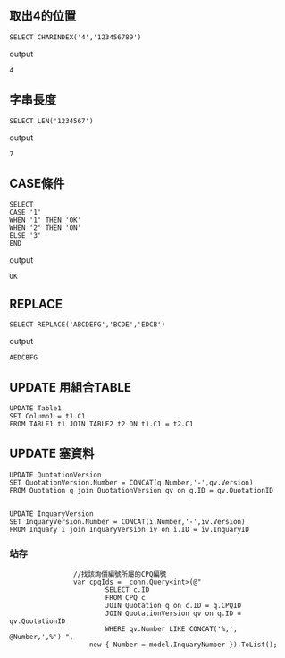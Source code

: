 ## 取出4的位置
```
SELECT CHARINDEX('4','123456789')
```
output
```
4
```
## 字串長度
```
SELECT LEN('1234567')
```
output
```
7
```
## CASE條件

```
SELECT
CASE '1'
WHEN '1' THEN 'OK'
WHEN '2' THEN 'ON'
ELSE '3' 
END
```
output
```
OK
```
## REPLACE
```
SELECT REPLACE('ABCDEFG','BCDE','EDCB')
```
output
```
AEDCBFG
```
## UPDATE 用組合TABLE
```
UPDATE Table1
SET Column1 = t1.C1 
FROM TABLE1 t1 JOIN TABLE2 t2 ON t1.C1 = t2.C1 
```
## UPDATE 塞資料
```
UPDATE QuotationVersion
SET QuotationVersion.Number = CONCAT(q.Number,'-',qv.Version)
FROM Quotation q join QuotationVersion qv on q.ID = qv.QuotationID


UPDATE InquaryVersion
SET InquaryVersion.Number = CONCAT(i.Number,'-',iv.Version)
FROM Inquary i join InquaryVersion iv on i.ID = iv.InquaryID
```
### 站存
```
                //找該詢價編號所屬的CPQ編號
                var cpqIds = _conn.Query<int>(@"
                        SELECT c.ID
                        FROM CPQ c 
                        JOIN Quotation q on c.ID = q.CPQID 
                        JOIN QuotationVersion qv on q.ID = qv.QuotationID
                        WHERE qv.Number LIKE CONCAT('%,', @Number,',%') ",
                    new { Number = model.InquaryNumber }).ToList();
```